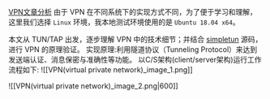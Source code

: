 [VPN文章分析](https://www.anquanke.com/post/id/248136)
由于 VPN 在不同系统下的实现方式不同，为了便于学习和理解，这里我们选择 `Linux` 环境，我本地测试环境使用的是 `Ubuntu 18.04 x64`。

本文从 TUN/TAP 出发，逐步理解 VPN 中的技术细节；并结合 [simpletun](https://github.com/gregnietsky/simpletun) 源码，进行 VPN 的原理验证。
实现原理:利用隧道协议（Tunneling Protocol）来达到发送端认证、消息保密与准确性等功能。
以C/S架构(client/server架构)运行工作流程如下:
![[VPN(virtual private network)_image_1.png]]













![[VPN(virtual private network)_image_2.png|600]]






